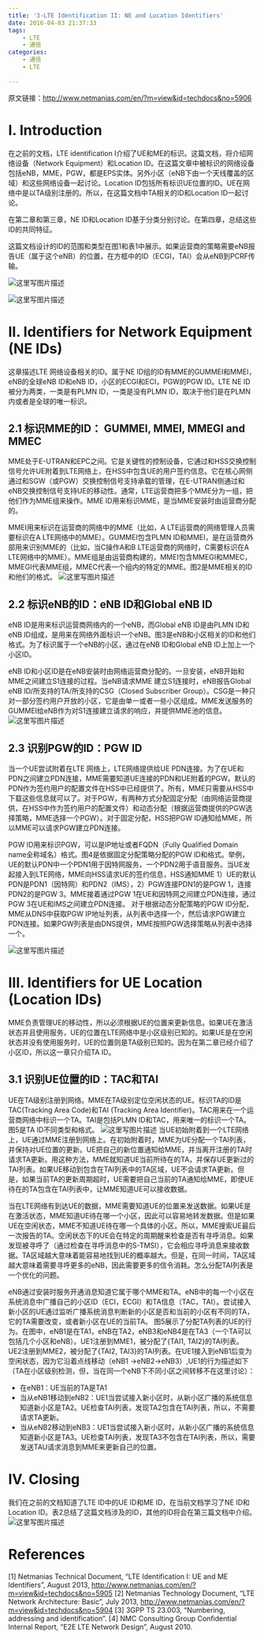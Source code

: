 ```yaml
---
title: '3-LTE Identification II: NE and Location Identifiers'
date: 2016-04-03 21:37:33
tags:
    - LTE
    - 通信
categories:
    - 通信
    - LTE
    
---
```

原文链接：http://www.netmanias.com/en/?m=view&id=techdocs&no=5906

# I. Introduction
在之前的文档，LTE identification I介绍了UE和ME的标识。这篇文档，将介绍网络设备（Network Equipment）和Location ID。在这篇文章中被标识的网络设备包括eNB，MME，PGW，都是EPS实体。另外小区（eNB下由一个天线覆盖的区域）和这些网络设备一起讨论。Location ID包括所有标识UE位置的ID。UE在网络中是以TA级别注册的。所以，在这篇文档中TA相关的ID和Location ID一起讨论。

在第二章和第三章，NE ID和Location ID基于分类分别讨论。在第四章，总结这些ID的共同特征。

这篇文档设计的ID的范围和类型在图1和表1中展示。如果运营商的策略需要eNB报告UE（属于这个eNB）的位置，在方框中的ID（ECGI，TAI）会从eNB到PCRF传输。

![这里写图片描述](http://img.blog.csdn.net/20150910110844615)

![这里写图片描述](http://img.blog.csdn.net/20150910110909495)

# II. Identifiers for Network Equipment (NE IDs)
这章描述LTE 网络设备相关的ID。属于NE ID组的ID有MME的GUMMEI和MMEI，eNB的全球eNB ID和eNB ID，小区的ECGI和ECI，PGW的PGW ID。LTE NE ID被分为两类，一类是有PLMN ID，一类是没有PLMN ID，取决于他们是在PLMN内或者是全球的唯一标识。

## 2.1 标识MME的ID： GUMMEI, MMEI, MMEGI and MMEC
MME处于E-UTRAN和EPC之间。它是关键性的控制设备，它通过和HSS交换控制信号允许UE附着到LTE网络上，在HSS中包含UE的用户签约信息。它在核心网侧通过和SGW（或PGW）交换控制信号支持承载的管理，在E-UTRAN侧通过和eNB交换控制信号支持UE的移动性。通常，LTE运营商把多个MME分为一组，把他们作为MME组来操作。MME ID用来标识MME，是当MME安装时由运营商分配的。

MMEI用来标识在运营商的网络中的MME（比如，A LTE运营商的网络管理人员需要标识在A LTE网络中的MME）。GUMMEI包含PLMN ID和MMEI，是在运营商外部用来识别MME的（比如，当C操作A和B LTE运营商的网络时，C需要标识在A LTE网络中的MME）。MME组是由运营商构建的，MMEI包含MMEGI和MMEC，MMEGI代表MME组，MMEC代表一个组内的特定的MME。图2是MME相关的ID和他们的格式。
![这里写图片描述](http://img.blog.csdn.net/20150910114907732)
## 2.2 标识eNB的ID：eNB ID和Global eNB ID
eNB ID是用来标识运营商网络内的一个eNB，而Global eNB ID是由PLMN ID和eNB ID组成，是用来在网络外面标识一个eNB。图3是eNB和小区相关的ID和他们格式。为了标识属于一个eNB的小区，通过在eNB ID和Global eNB ID上加上一个小区ID。

eNB ID和小区ID是在eNB安装时由网络运营商分配的。一旦安装，eNB开始和MME之间建立S1连接的过程。当eNB请求MME 建立S1连接时，eNB报告Global eNB ID/所支持的TA/所支持的CSG（Closed Subscriber Group）。CSG是一种只对一部分签约用户开放的小区，它是由单一或者一些小区组成。MME发送服务的GUMMEI给eNB作为对S1连接建立请求的响应，并提供MME池的信息。
![这里写图片描述](http://img.blog.csdn.net/20150910120120794)

## 2.3 识别PGW的ID：PGW ID
当一个UE尝试附着在LTE 网络上，LTE网络提供给UE PDN连接。为了在UE和PDN之间建立PDN连接，MME需要知道UE连接的PDN和UE附着的PGW。默认的PDN作为签约用户的配置文件在HSS中已经提供了。所有，MME只需要从HSS中下载这些信息就可以了。对于PGW，有两种方式分配固定分配（由网络运营商提供，在HSS中作为签约用户的配置文件）和动态分配（根据运营商提供的PGW选择策略，MME选择一个PGW）。对于固定分配，HSS把PGW ID通知给MME，所以MME可以请求PGW建立PDN连接。

PGW ID用来标识PGW，可以是IP地址或者FQDN（Fully Qualified Domain name全称域名）格式。图4是依据固定分配策略分配的PGW ID和格式。举例，UE的默认PDN中一个PDN1用于因特网服务，一个PDN2用于语音服务。当UE发起接入到LTE网络，MME向HSS请求UE的签约信息，HSS通知MME 1）UE的默认PDN是PDN1（因特网）和PDN2（IMS），2）PGW连接PDN1的是PGW 1，连接PDN2的是PGW 3。MME接着通过PGW 1在UE和因特网之间建立PDN连接，通过PGW 3在UE和IMS之间建立PDN连接。
对于根据动态分配策略的PGW ID分配，MME从DNS中获取PGW IP地址列表，从列表中选择一个，然后请求PGW建立PDN连接。如果PGW列表是由DNS提供，MME按照PGW选择策略从列表中选择一个。

![这里写图片描述](http://img.blog.csdn.net/20150910122035954)

# III. Identifiers for UE Location (Location IDs)
MME负责管理UE的移动性，所以必须根据UE的位置来更新信息。如果UE在激活状态并且使用服务，UE的位置在LTE网络中是小区级别已知的。如果UE是在空闲状态并没有使用服务时，UE的位置则是TA级别已知的。因为在第二章已经介绍了小区ID，所以这一章只介绍TA ID。

## 3.1 识别UE位置的ID：TAC和TAI
UE在TA级别注册到网络。MME在TA级别定位空闲状态的UE。标识TA的ID是TAC(Tracking Area Code)和TAI (Tracking Area Identifier)。TAC用来在一个运营商网络中标识一个TA。TAI是包括PLMN ID和TAC，用来唯一的标识一个TA。图5是TA ID不同类型和格式。
![这里写图片描述](http://img.blog.csdn.net/20150910133007617)
当UE初始附着到一个LTE网络上，UE通过MME注册到网络上。在初始附着时，MME为UE分配一个TAI列表，并保持对UE位置的更新。UE把自己的新位置通知给MME，并当离开注册的TA时请求TA更新。用这种方法，MME就知道UE当前所待在的TA，并保存UE更新过的TAI列表。如果UE移动到包含在TAI列表中的TA区域，UE不会请求TA更新。但是，如果当前TA的更新周期超时，UE需要把自己当前的TA通知给MME，即使UE待在的TA包含在TAI列表中，让MME知道UE可以接收数据。

当在LTE网络有到达UE的数据，MME需要知道UE的位置来发送数据。如果UE是在激活状态，MME知道UE待在哪一个小区，因此可以容易地转发数据。但是如果UE在空闲状态，MME不知道UE待在哪一个具体的小区。所以，MME搜索UE最后一次报告的TA。空闲状态下的UE会在特定的周期醒来检查是否有寻呼消息。如果发现被寻呼了（通过检查在寻呼消息中的S-TMSI），它会相应寻呼消息来接收数据。TA区域越大意味着能容易地找到UE的概率越大。但是，在同一时间，TA区域越大意味着需要寻呼更多的eNB，因此需要更多的信令消耗。怎么分配TAI列表是一个优化的问题。

eNB通过安装时服务开通消息知道它属于哪个MME和TA。eNB中的每一个小区在系统消息中广播自己的小区ID（ECI，ECGI）和TA信息（TAC，TAI）。尝试接入新小区的UE通过监听广播系统消息判断新的小区是否和当前的小区有不同的TA，它的TA需要改变，或者新小区在UE的当前TA。
图5展示了分配TA列表的UE的行为。在图中，eNB1是在TA1，eNB在TA2，eNB3和eNB4是在TA3（一个TA可以包括几个小区和eNB）。UE1注册到MME1，被分配了{TAI1, TAI2}的TAI列表。UE2注册到MME2，被分配了{TAI2, TAI3}的TAI列表。在UE1接入到eNB1后变为空闲状态，因为它沿着点线移动（eNB1 ->eNB2->eNB3）,UE1的行为描述如下（TA在小区级别检测，但，当在同一个eNB下不同小区之间转移不在这里讨论）：

 - 在eNB1：UE当前的TA是TA1
 - 当从eNB1移动到eNB2：UE1当尝试接入新小区时，从新小区广播的系统信息知道新小区是TA2。UE检查TAI列表，发现TA2包含在TAI列表，所以，不需要请求TA更新。
 - 当从eNB2移动到eNB3：UE1当尝试接入新小区时，从新小区广播的系统信息知道新小区是TA3。UE检查TAI列表，发现TA3不包含在TAI列表，所以，需要发送TAU请求消息到MME来更新自己的位置。

# IV. Closing
我们在之前的文档知道了LTE ID中的UE ID和ME ID，在当前文档学习了NE ID和Location ID。表2总结了这篇文档涉及的ID，其他的ID将会在第三篇文档中介绍。
![这里写图片描述](http://img.blog.csdn.net/20150910140152636)

# References
[1] Netmanias Technical Document, “LTE Identification I: UE and ME Identifiers”, August 2013,
http://www.netmanias.com/en/?m=view&id=techdocs&no=5905
[2] Netmanias Technology Document, “LTE Network Architecture: Basic”, July 2013,
http://www.netmanias.com/en/?m=view&id=techdocs&no=5904
[3] 3GPP TS 23.003, “Numbering, addressing and identification”.
[4] NMC Consulting Group Confidential Internal Report, “E2E LTE Network Design”, August 2010.


